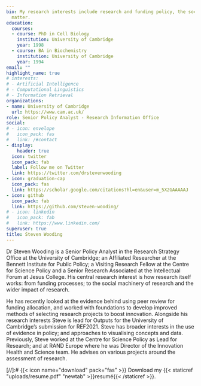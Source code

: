 ```yaml
---
bio: My research interests include research and funding policy, the social mechanisms of science, research culture, data and concept visualisation and Bayesian statistics (and all sorts of other random stuff, of which this blog is largely composed)
  matter.
education:
  courses:
  - course: PhD in Cell Biology
    institution: University of Cambridge
    year: 1998
  - course: BA in Biochemistry
    institution: University of Cambridge
    year: 1994
email: ""
highlight_name: true
# interests:
# - Artificial Intelligence
# - Computational Linguistics
# - Information Retrieval
organizations:
- name: University of Cambridge
  url: https://www.cam.ac.uk/
role: Senior Policy Analyst - Research Information Office
social:
# - icon: envelope
#   icon_pack: fas
#   link: /#contact
- display:
    header: true
  icon: twitter
  icon_pack: fab
  label: Follow me on Twitter
  link: https://twitter.com/drstevenwooding
- icon: graduation-cap
  icon_pack: fas
  link: https://scholar.google.com/citations?hl=en&user=m_5X2GAAAAAJ
- icon: github
  icon_pack: fab
  link: https://github.com/steven-wooding/
# - icon: linkedin
#   icon_pack: fab
#   link: https://www.linkedin.com/
superuser: true
title: Steven Wooding
---
```


Dr Steven Wooding is a Senior Policy Analyst in the Research Strategy Office at the University of Cambridge; an Affiliated Researcher at the Bennett Institute for Public Policy; a Visiting Research Fellow at the Centre for Science Policy and a Senior Research Associated at the Intellectual Forum at Jesus College. His central research interest is how research itself works: from funding processes; to the social machinery of research and the wider impact of research. 

He has recently looked at the evidence behind using peer review for funding allocation, and worked with foundations to develop improved methods of selecting research projects to boost innovation. Alongside his research interests Steve is lead for Outputs for the University of Cambridge’s submission for REF2021. Steve has broader interests in the use of evidence in policy; and approaches to visualising concepts and data. Previously, Steve worked at the Centre for Science Policy as Lead for Research; and at RAND Europe where he was Director of the Innovation Health and Science team. He advises on various projects around the assessment of research.

[//]:#  {{< icon name="download" pack="fas" >}} Download my {{< staticref "uploads/resume.pdf" "newtab" >}}resumé{{< /staticref >}}.
